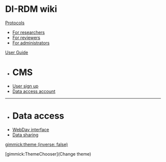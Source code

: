 # DI-RDM wiki

[Protocols]()

  * [For researchers](protocols/researcher.md) 
  * [For reviewers](protocols/reviewer.md) 
  * [For administrators](protocols/administrator.md) 

[User Guide]()

  * # CMS 
  * [User sign up](guides/user_signup.md)
  * [Data access account](guides/data_access_account.md)
  - - - -
  * # Data access 
  * [WebDav interface](guides/webdav.md)
  * [Data sharing](guides/sharing.md)

[gimmick:theme (inverse: false)](simplex)

[gimmick:ThemeChooser](Change theme)
